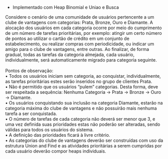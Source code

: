 * Implementado com Heap Binomial e Uniao e Busca

Considere o cenário de uma comunidade de usuários pertencente a um clube de vantagens com 
categorias: Prata, Bronze, Ouro e Diamante. A alocação dos usuários em cada categoria ocorre 
por meio do cumprimento de um número de tarefas prioritárias, por exemplo: atingir um certo 
número de pontos ao utilizar o cartão de crédito em um conjunto de estabelecimento, ou 
realizar compras com periodicidade, ou indicar um amigo para o clube de vantagens, entre 
outras. Ao finalizar, de forma gradual, todas as tarefas da categoria almejada, cada usuário, 
individualmente, será automaticamente migrado para categoria seguinte.<br><br>
Pontos de observação:<br>
• Todos os usuários iniciam sem categoria, ao conquistar, individualmente, as tarefas
prioritárias estes serão inseridos no grupo de clientes Prata.<br>
• Não é permitido que os usuários “pulem” categorias. Desta forma, deve ser respeitada 
a sequência: Nenhuma Categoria -> Prata -> Bronze -> Ouro -> Diamante.<br>
• Os usuários conquistando sua inclusão na categoria Diamante, estarão na categoria 
máxima do clube de vantagens e não possuirão mais nenhuma tarefa a ser conquistada.<br>
• O número de tarefas de cada categoria não deverá ser menor que 3, e uma vez definida 
suas prioridades estas não poderão ser alteradas, sendo válidas para todos os usuários 
do sistema.<br>
• A definição das prioridades ficará à livre critério.<br>
• As categorias do clube de vantagens deverão ser construídas com uso da estrutura 
Union and Find e as atividades prioritárias a serem cumpridas por cada usuário deverão 
compor heaps individuais.
